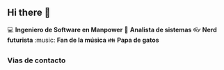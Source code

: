 ## Hi there 👋

:computer: **Ingeniero de Software en Manpower**
:pencil: **Analista de sistemas**
:eyeglasses: **Nerd futurista**
:music: **Fan de la música**
:family: **Papa de gatos**

### Vias de contacto
